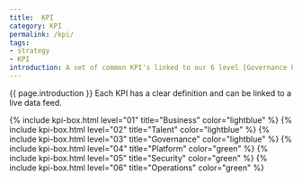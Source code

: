 ```yaml
---
title:  KPI
category: KPI
permalink: /kpi/
tags:
- strategy
- KPI
introduction: A set of common KPI's linked to our 6 level [Governance Framework](/framework).
---
```


{{ page.introduction }} Each KPI has a clear definition and can be linked to a live data feed.  

<article role="article" class="post-content attention-box" >
  <div id="grid" class="row flex-grid">
    {% include kpi-box.html level="01" title="Business" color="lightblue" %}
    {% include kpi-box.html level="02" title="Talent" color="lightblue" %}
    {% include kpi-box.html level="03" title="Governance" color="lightblue" %}
    {% include kpi-box.html level="04" title="Platform" color="green" %}
    {% include kpi-box.html level="05" title="Security" color="green" %}
    {% include kpi-box.html level="06" title="Operations" color="green" %}
  </div>  
</article>
